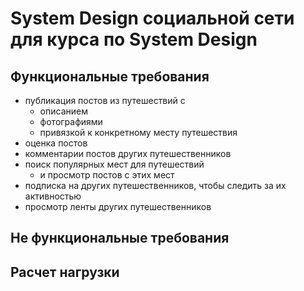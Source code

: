 # System Design социальной сети для курса по System Design

## Функциональные требования
- публикация постов из путешествий с 
  - описанием 
  - фотографиями
  - привязкой к конкретному месту путешествия
- оценка постов 
- комментарии постов других путешественников
- поиск популярных мест для путешествий
  - и просмотр постов с этих мест
- подписка на других путешественников, чтобы следить за их активностью
- просмотр ленты других путешественников


## Не функциональные требования

## Расчет нагрузки
